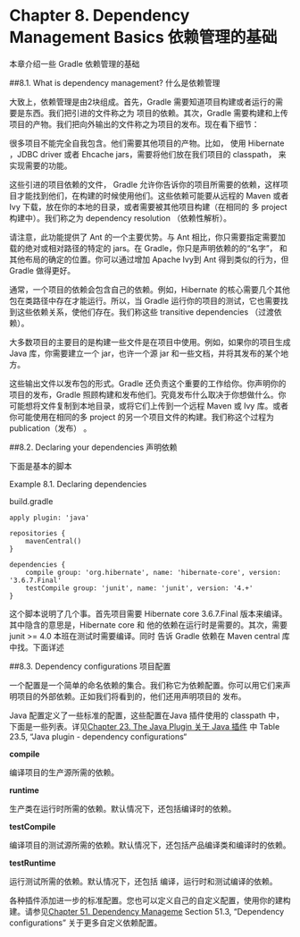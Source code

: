 Chapter 8. Dependency Management Basics 依赖管理的基础
===================

本章介绍一些 Gradle 依赖管理的基础

##8.1. What is dependency management? 什么是依赖管理

大致上，依赖管理是由2块组成。首先，Gradle 需要知道项目构建或者运行的需要是东西。我们把引进的文件称之为 项目的依赖。其次，Gradle 需要构建和上传项目的产物。我们把向外输出的文件称之为项目的发布。现在看下细节：

很多项目不能完全自我包含。他们需要其他项目的产物。比如， 使用 Hibernate ，JDBC driver 或者 Ehcache jars，需要将他们放在我们项目的 classpath， 来实现需要的功能。

这些引进的项目依赖的文件， Gradle  允许你告诉你的项目所需要的依赖，这样项目才能找到他们，在构建的时候使用他们。这些依赖可能要从远程的 Maven 或者 Ivy  下载，放在你的本地的目录，或者需要被其他项目构建（在相同的 多 project 构建中）。我们称之为 dependency resolution （依赖性解析）。

请注意，此功能提供了 Ant 的一个主要优势。与 Ant 相比，你只需要指定需要加载的绝对或相对路径的特定的 jars。在 Gradle，你只是声明依赖的的“名字”， 和其他布局的确定的位置。你可以通过增加 Apache Ivy到 Ant 得到类似的行为，但 Gradle 做得更好。

通常，一个项目的依赖会包含自己的依赖。例如，Hibernate 的核心需要几个其他包在类路径中存在才能运行。所以，当 Gradle 运行你的项目的测试，它也需要找到这些依赖关系，使他们存在。我们称这些 transitive dependencies （过渡依赖）。

大多数项目的主要目的是构建一些文件是在项目中使用。例如，如果你的项目生成 Java 库，你需要建立一个 jar，也许一个源 jar 和一些文档，并将其发布的某个地方。

这些输出文件以发布包的形式。Gradle 还负责这个重要的工作给你。你声明你的项目的发布，Gradle 照顾构建和发布他们。究竟发布什么取决于你想做什么。你可能想将文件复制到本地目录，或将它们上传到一个远程 Maven 或 Ivy 库。或者你可能使用在相同的多 project 的另一个项目文件的构建。我们称这个过程为 publication（发布） 。

##8.2. Declaring your dependencies 声明依赖

下面是基本的脚本

Example 8.1. Declaring dependencies

build.gradle

	apply plugin: 'java'
	
	repositories {
	    mavenCentral()
	}
	
	dependencies {
	    compile group: 'org.hibernate', name: 'hibernate-core', version: '3.6.7.Final'
	    testCompile group: 'junit', name: 'junit', version: '4.+'
	}

这个脚本说明了几个事。首先项目需要 Hibernate core 3.6.7.Final  版本来编译。其中隐含的意思是，Hibernate core 和 他的依赖在运行时是需要的。其次，需要  junit >= 4.0 本班在测试时需要编译。同时 告诉 Gradle 依赖在 Maven central 库 中找。下面详述

##8.3. Dependency configurations 项目配置

一个配置是一个简单的命名依赖的集合。我们称它为依赖配置。你可以用它们来声明项目的外部依赖。正如我们将看到的，他们还用声明项目的 发布。

Java 配置定义了一些标准的配置，这些配置在Java 插件使用的 classpath 中，下面是一些列表。详见[Chapter 23. The Java Plugin 关于 Java 插件](https://github.com/waylau/Gradle-2-User-Guide/blob/master/Chapter%2023.%20The%20Java%20Plugin%20%E5%85%B3%E4%BA%8E%20Java%20%E6%8F%92%E4%BB%B6.md) 中  Table 23.5, “Java plugin - dependency configurations“

**compile**

编译项目的生产源所需的依赖。

**runtime**

生产类在运行时所需的依赖。默认情况下，还包括编译时的依赖。 

**testCompile**

编译项目的测试源所需的依赖。默认情况下，还包括产品编译类和编译时的依赖。

**testRuntime**

运行测试所需的依赖。默认情况下，还包括 编译，运行时和测试编译的依赖。

各种插件添加进一步的标准配置。您也可以定义自己的自定义配置，使用你的建构建。请参见[Chapter 51. Dependency Manageme](https://github.com/waylau/Gradle-2-User-Guide/blob/master/Chapter%2051.%20Dependency%20Management%20%E4%BE%9D%E8%B5%96%E7%AE%A1%E7%90%86.md) Section 51.3, “Dependency configurations” 关于更多自定义依赖配置。



